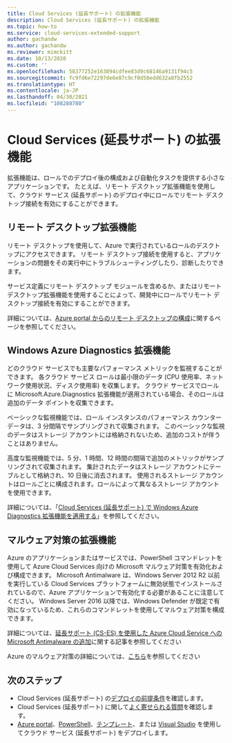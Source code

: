 ```yaml
---
title: Cloud Services (延長サポート) の拡張機能
description: Cloud Services (延長サポート) の拡張機能
ms.topic: how-to
ms.service: cloud-services-extended-support
author: gachandw
ms.author: gachandw
ms.reviewer: mimckitt
ms.date: 10/13/2020
ms.custom: ''
ms.openlocfilehash: 58377252e163894cdfee83d9c68146a9131f94c5
ms.sourcegitcommit: fc9fd6e72297de6e87c9cf0d58edd632a8fb2552
ms.translationtype: HT
ms.contentlocale: ja-JP
ms.lasthandoff: 04/30/2021
ms.locfileid: "108288780"
---
```

# <a name="extensions-for-cloud-services-extended-support"></a>Cloud Services (延長サポート) の拡張機能

拡張機能は、ロールでのデプロイ後の構成および自動化タスクを提供する小さなアプリケーションです。 たとえば、リモート デスクトップ拡張機能を使用して、クラウド サービス (延長サポート) のデプロイ中にロールでリモート デスクトップ接続を有効にすることができます。  

## <a name="remote-desktop-extension"></a>リモート デスクトップ拡張機能

リモート デスクトップを使用して、Azure で実行されているロールのデスクトップにアクセスできます。 リモート デスクトップ接続を使用すると、アプリケーションの問題をその実行中にトラブルシューティングしたり、診断したりできます。

サービス定義にリモート デスクトップ モジュールを含めるか、またはリモート デスクトップ拡張機能を使用することによって、開発中にロールでリモート デスクトップ接続を有効にすることができます。 

詳細については、[Azure portal からのリモート デスクトップの構成](enable-rdp.md)に関するページを参照してください。

## <a name="windows-azure-diagnostics-extension"></a>Windows Azure Diagnostics 拡張機能

どのクラウド サービスでも主要なパフォーマンス メトリックを監視することができます。 各クラウド サービス ロールは最小限のデータ (CPU 使用率、ネットワーク使用状況、ディスク使用率) を収集します。 クラウド サービスでロールに Microsoft.Azure.Diagnostics 拡張機能が適用されている場合、そのロールは追加のデータ ポイントを収集できます。 

ベーシックな監視機能では、ロール インスタンスのパフォーマンス カウンター データは、3 分間隔でサンプリングされて収集されます。 このベーシックな監視のデータはストレージ アカウントには格納されないため、追加のコストが伴うことはありません。 

高度な監視機能では、5 分、1 時間、12 時間の間隔で追加のメトリックがサンプリングされて収集されます。 集計されたデータはストレージ アカウントにテーブルとして格納され、10 日後に消去されます。 使用されるストレージ アカウントはロールごとに構成されます。ロールによって異なるストレージ アカウントを使用できます。 

詳細については、「[Cloud Services (延長サポート) で Windows Azure Diagnostics 拡張機能を適用する](enable-wad.md)」を参照してください。

## <a name="anti-malware-extension"></a>マルウェア対策の拡張機能
Azure のアプリケーションまたはサービスでは、PowerShell コマンドレットを使用して Azure Cloud Services 向けの Microsoft マルウェア対策を有効化および構成できます。 Microsoft Antimalware は、Windows Server 2012 R2 以前を実行している Cloud Services プラットフォームに無効状態でインストールされているので、Azure アプリケーションで有効化する必要があることに注意してください。 Windows Server 2016 以降では、Windows Defender が既定で有効になっているため、これらのコマンドレットを使用してマルウェア対策を構成できます。

詳細については、[延長サポート (CS-ES) を使用した Azure Cloud Service への Microsoft Antimalware の追加](../security/fundamentals/antimalware-code-samples.md#add-microsoft-antimalware-to-azure-cloud-service-using-extended-support)に関する記事を参照してください

Azure のマルウェア対策の詳細については、[こちら](../security/fundamentals/antimalware.md)を参照してください



## <a name="next-steps"></a>次のステップ 
- Cloud Services (延長サポート) の[デプロイの前提条件](deploy-prerequisite.md)を確認します。
- Cloud Services (延長サポート) に関して[よく寄せられる質問](faq.md)を確認します。
- [Azure portal](deploy-portal.md)、[PowerShell](deploy-powershell.md)、[テンプレート](deploy-template.md)、または [Visual Studio](deploy-visual-studio.md) を使用してクラウド サービス (延長サポート) をデプロイします。